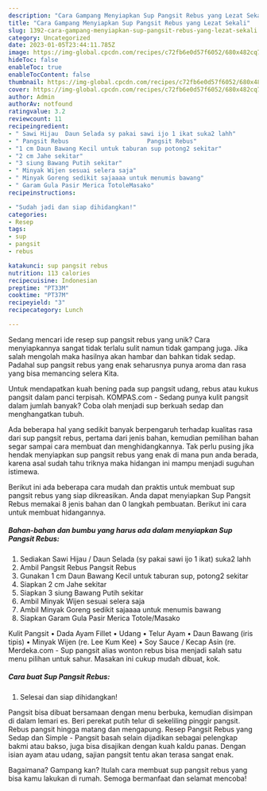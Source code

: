 ```yaml
---
description: "Cara Gampang Menyiapkan Sup Pangsit Rebus yang Lezat Sekali"
title: "Cara Gampang Menyiapkan Sup Pangsit Rebus yang Lezat Sekali"
slug: 1392-cara-gampang-menyiapkan-sup-pangsit-rebus-yang-lezat-sekali
category: Uncategorized
date: 2023-01-05T23:44:11.785Z
image: https://img-global.cpcdn.com/recipes/c72fb6e0d57f6052/680x482cq70/sup-pangsit-rebus-foto-resep-utama.jpg
hideToc: false
enableToc: true
enableTocContent: false
thumbnail: https://img-global.cpcdn.com/recipes/c72fb6e0d57f6052/680x482cq70/sup-pangsit-rebus-foto-resep-utama.jpg
cover: https://img-global.cpcdn.com/recipes/c72fb6e0d57f6052/680x482cq70/sup-pangsit-rebus-foto-resep-utama.jpg
author: Admin
authorAv: notfound
ratingvalue: 3.2
reviewcount: 11
recipeingredient:
- " Sawi Hijau  Daun Selada sy pakai sawi ijo 1 ikat suka2 lahh"
- " Pangsit Rebus                      Pangsit Rebus"
- "1 cm Daun Bawang Kecil untuk taburan sup potong2 sekitar"
- "2 cm Jahe sekitar"
- "3 siung Bawang Putih sekitar"
- " Minyak Wijen sesuai selera saja"
- " Minyak Goreng sedikit sajaaaa untuk menumis bawang"
- " Garam Gula Pasir Merica TotoleMasako"
recipeinstructions:

- "Sudah jadi dan siap dihidangkan!"
categories:
- Resep
tags:
- sup
- pangsit
- rebus

katakunci: sup pangsit rebus 
nutrition: 113 calories
recipecuisine: Indonesian
preptime: "PT33M"
cooktime: "PT37M"
recipeyield: "3"
recipecategory: Lunch

---
```





Sedang mencari ide resep sup pangsit rebus yang unik? Cara menyiapkannya sangat tidak terlalu sulit namun tidak gampang juga. Jika salah mengolah maka hasilnya akan hambar dan bahkan tidak sedap. Padahal sup pangsit rebus yang enak seharusnya punya aroma dan rasa yang bisa memancing selera Kita.





Untuk mendapatkan kuah bening pada sup pangsit udang, rebus atau kukus pangsit dalam panci terpisah. KOMPAS.com - Sedang punya kulit pangsit dalam jumlah banyak? Coba olah menjadi sup berkuah sedap dan menghangatkan tubuh.

Ada beberapa hal yang sedikit banyak berpengaruh terhadap kualitas rasa dari sup pangsit rebus, pertama dari jenis bahan, kemudian pemilihan bahan segar sampai cara membuat dan menghidangkannya. Tak perlu pusing jika hendak menyiapkan sup pangsit rebus yang enak di mana pun anda berada, karena asal sudah tahu triknya maka hidangan ini mampu menjadi suguhan istimewa.






Berikut ini ada beberapa cara mudah dan praktis untuk membuat sup pangsit rebus yang siap dikreasikan. Anda dapat menyiapkan Sup Pangsit Rebus memakai 8 jenis bahan dan 0 langkah pembuatan. Berikut ini cara untuk membuat hidangannya.

<!--inarticleads1-->

##### Bahan-bahan dan bumbu yang harus ada dalam menyiapkan Sup Pangsit Rebus:

1. Sediakan  Sawi Hijau / Daun Selada (sy pakai sawi ijo 1 ikat) suka2 lahh
1. Ambil  Pangsit Rebus                      Pangsit Rebus
1. Gunakan 1 cm Daun Bawang Kecil untuk taburan sup, potong2 sekitar
1. Siapkan 2 cm Jahe sekitar
1. Siapkan 3 siung Bawang Putih sekitar
1. Ambil  Minyak Wijen sesuai selera saja
1. Ambil  Minyak Goreng sedikit sajaaaa untuk menumis bawang
1. Siapkan  Garam Gula Pasir Merica Totole/Masako


Kulit Pangsit • Dada Ayam Fillet • Udang • Telur Ayam • Daun Bawang (iris tipis) • Minyak Wijen (re. Lee Kum Kee) • Soy Sauce / Kecap Asin (re. Merdeka.com - Sup pangsit alias wonton rebus bisa menjadi salah satu menu pilihan untuk sahur. Masakan ini cukup mudah dibuat, kok. 

<!--inarticleads2-->

##### Cara buat Sup Pangsit Rebus:


1. Selesai dan siap dihidangkan!

Pangsit bisa dibuat bersamaan dengan menu berbuka, kemudian disimpan di dalam lemari es. Beri perekat putih telur di sekeliling pinggir pangsit. Rebus pangsit hingga matang dan mengapung. Resep Pangsit Rebus yang Sedap dan Simple - Pangsit basah selain dijadikan sebagai pelengkap bakmi atau bakso, juga bisa disajikan dengan kuah kaldu panas. Dengan isian ayam atau udang, sajian pangsit tentu akan terasa sangat enak. 

Bagaimana? Gampang kan? Itulah cara membuat sup pangsit rebus yang bisa kamu lakukan di rumah. Semoga bermanfaat dan selamat mencoba!
